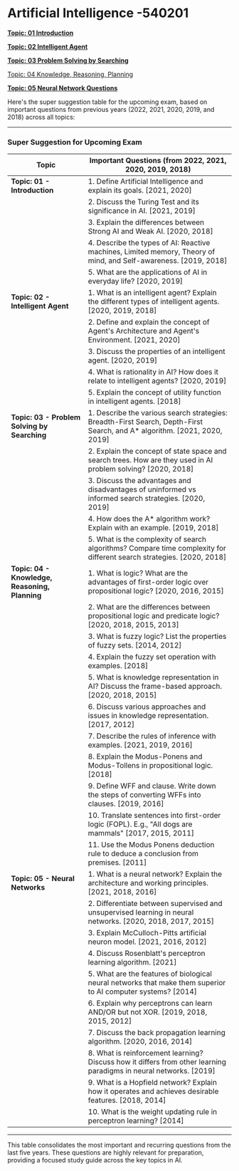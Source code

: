 # Artificial Intelligence -540201

[**Topic: 01 Introduction**](Topic%2001%20Introduction.md)

[**Topic: 02 Intelligent Agent**](Topic%2002%20Intelligent%20Agent.md)

[**Topic: 03 Problem Solving by Searching**](Topic%2003%20Problem%20Solving%20by%20Searching.md)

[Topic: 04 Knowledge, Reasoning, Planning](Topic%2004%20Knowledge,%20Reasoning,%20Planning.md)

[**Topic: 05 Neural Network Questions**](Topic%2005%20Neural%20Network.md)

Here's the super suggestion table for the upcoming exam, based on important questions from previous years (2022, 2021, 2020, 2019, and 2018) across all topics:

---

### **Super Suggestion for Upcoming Exam**

| **Topic**                                      | **Important Questions (from 2022, 2021, 2020, 2019, 2018)**                                                               |
| ---------------------------------------------- | ------------------------------------------------------------------------------------------------------------------------- |
| **Topic: 01 - Introduction**                   | 1. Define Artificial Intelligence and explain its goals. [2021, 2020]                                                     |
|                                                | 2. Discuss the Turing Test and its significance in AI. [2021, 2019]                                                       |
|                                                | 3. Explain the differences between Strong AI and Weak AI. [2020, 2018]                                                    |
|                                                | 4. Describe the types of AI: Reactive machines, Limited memory, Theory of mind, and Self-awareness. [2019, 2018]          |
|                                                | 5. What are the applications of AI in everyday life? [2020, 2019]                                                         |
| **Topic: 02 - Intelligent Agent**              | 1. What is an intelligent agent? Explain the different types of intelligent agents. [2020, 2019, 2018]                    |
|                                                | 2. Define and explain the concept of Agent's Architecture and Agent's Environment. [2021, 2020]                           |
|                                                | 3. Discuss the properties of an intelligent agent. [2020, 2019]                                                           |
|                                                | 4. What is rationality in AI? How does it relate to intelligent agents? [2020, 2019]                                      |
|                                                | 5. Explain the concept of utility function in intelligent agents. [2018]                                                  |
| **Topic: 03 - Problem Solving by Searching**   | 1. Describe the various search strategies: Breadth-First Search, Depth-First Search, and A* algorithm. [2021, 2020, 2019] |
|                                                | 2. Explain the concept of state space and search trees. How are they used in AI problem solving? [2020, 2018]             |
|                                                | 3. Discuss the advantages and disadvantages of uninformed vs informed search strategies. [2020, 2019]                     |
|                                                | 4. How does the A* algorithm work? Explain with an example. [2019, 2018]                                                  |
|                                                | 5. What is the complexity of search algorithms? Compare time complexity for different search strategies. [2020, 2018]     |
| **Topic: 04 - Knowledge, Reasoning, Planning** | 1. What is logic? What are the advantages of first-order logic over propositional logic? [2020, 2016, 2015]               |
|                                                | 2. What are the differences between propositional logic and predicate logic? [2020, 2018, 2015, 2013]                     |
|                                                | 3. What is fuzzy logic? List the properties of fuzzy sets. [2014, 2012]                                                   |
|                                                | 4. Explain the fuzzy set operation with examples. [2018]                                                                  |
|                                                | 5. What is knowledge representation in AI? Discuss the frame-based approach. [2020, 2018, 2015]                           |
|                                                | 6. Discuss various approaches and issues in knowledge representation. [2017, 2012]                                        |
|                                                | 7. Describe the rules of inference with examples. [2021, 2019, 2016]                                                      |
|                                                | 8. Explain the Modus-Ponens and Modus-Tollens in propositional logic. [2018]                                              |
|                                                | 9. Define WFF and clause. Write down the steps of converting WFFs into clauses. [2019, 2016]                              |
|                                                | 10. Translate sentences into first-order logic (FOPL). E.g., "All dogs are mammals" [2017, 2015, 2011]                    |
|                                                | 11. Use the Modus Ponens deduction rule to deduce a conclusion from premises. [2011]                                      |
| **Topic: 05 - Neural Networks**                | 1. What is a neural network? Explain the architecture and working principles. [2021, 2018, 2016]                          |
|                                                | 2. Differentiate between supervised and unsupervised learning in neural networks. [2020, 2018, 2017, 2015]                |
|                                                | 3. Explain McCulloch-Pitts artificial neuron model. [2021, 2016, 2012]                                                    |
|                                                | 4. Discuss Rosenblatt's perceptron learning algorithm. [2021]                                                             |
|                                                | 5. What are the features of biological neural networks that make them superior to AI computer systems? [2014]             |
|                                                | 6. Explain why perceptrons can learn AND/OR but not XOR. [2019, 2018, 2015, 2012]                                         |
|                                                | 7. Discuss the back propagation learning algorithm. [2020, 2016, 2014]                                                    |
|                                                | 8. What is reinforcement learning? Discuss how it differs from other learning paradigms in neural networks. [2019]        |
|                                                | 9. What is a Hopfield network? Explain how it operates and achieves desirable features. [2018, 2014]                      |
|                                                | 10. What is the weight updating rule in perceptron learning? [2014]                                                       |

---

This table consolidates the most important and recurring questions from the last five years. These questions are highly relevant for preparation, providing a focused study guide across the key topics in AI.